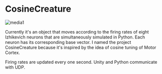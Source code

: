 # CosineCreature

![media1](https://user-images.githubusercontent.com/75618251/119824528-f7b37200-bf30-11eb-982c-95e6ac6d68f2.gif)

Currently it's an object that moves according to the firing rates of eight Izhikevich neurons that are simultaneously simulated in Python.
Each neuron has its corresponding base vector.
I named the project CosineCreature because it's inspired by the idea of cosine tuning of Motor Cortex.

Firing rates are updated every one second.
Unity and Python communicate with UDP.
